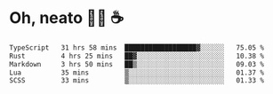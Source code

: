 # Oh, neato 🧑‍💻 ☕

<!--START_SECTION:waka-->

```txt
TypeScript   31 hrs 58 mins  ██████████████████▓░░░░░░   75.05 %
Rust         4 hrs 25 mins   ██▓░░░░░░░░░░░░░░░░░░░░░░   10.38 %
Markdown     3 hrs 50 mins   ██▒░░░░░░░░░░░░░░░░░░░░░░   09.03 %
Lua          35 mins         ▒░░░░░░░░░░░░░░░░░░░░░░░░   01.37 %
SCSS         33 mins         ▒░░░░░░░░░░░░░░░░░░░░░░░░   01.33 %
```

<!--END_SECTION:waka-->
